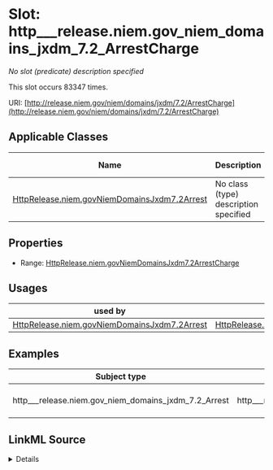 

# Slot: http___release.niem.gov_niem_domains_jxdm_7.2_ArrestCharge


_No slot (predicate) description specified_






This slot occurs 83347 times.


URI: [http://release.niem.gov/niem/domains/jxdm/7.2/ArrestCharge](http://release.niem.gov/niem/domains/jxdm/7.2/ArrestCharge)



<!-- no inheritance hierarchy -->





## Applicable Classes

| Name | Description | Modifies Slot |
| --- | --- | --- |
| [HttpRelease.niem.govNiemDomainsJxdm7.2Arrest](../classes/HttpRelease.niem.govNiemDomainsJxdm7.2Arrest.md) | No class (type) description specified |  yes  |







## Properties

* Range: [HttpRelease.niem.govNiemDomainsJxdm7.2ArrestCharge](../classes/HttpRelease.niem.govNiemDomainsJxdm7.2ArrestCharge.md)

## Usages

| used by | used in | type | used |
| ---  | --- | --- | --- |
| [HttpRelease.niem.govNiemDomainsJxdm7.2Arrest](../classes/HttpRelease.niem.govNiemDomainsJxdm7.2Arrest.md) | [HttpRelease.niem.govNiemDomainsJxdm7.2ArrestCharge](../classes/HttpRelease.niem.govNiemDomainsJxdm7.2ArrestCharge.md) | range | [HttpRelease.niem.govNiemDomainsJxdm7.2ArrestCharge](../classes/HttpRelease.niem.govNiemDomainsJxdm7.2ArrestCharge.md) |







## Examples

| Subject type | Object type | Example subject | Example object | Occurrences |
| --- | --- | --- | --- | --- |
| http___release.niem.gov_niem_domains_jxdm_7.2_Arrest | http___release.niem.gov_niem_domains_jxdm_7.2_ArrestCharge | scales:Arrest/ga-atlanta-pd-100720495 | scales:ArrestCharge/ga-atlanta-pd-100720495 | 83347 |




## LinkML Source

<details>

```yaml
name: http___release.niem.gov_niem_domains_jxdm_7.2_ArrestCharge
annotations:
  count:
    tag: count
    value: 83347
description: No slot (predicate) description specified
examples:
- object:
    example_object: scales:ArrestCharge/ga-atlanta-pd-100720495
    example_object_type: http___release.niem.gov_niem_domains_jxdm_7.2_ArrestCharge
    example_predicate: http://release.niem.gov/niem/domains/jxdm/7.2/ArrestCharge
    example_subject: scales:Arrest/ga-atlanta-pd-100720495
    example_subject_type: http___release.niem.gov_niem_domains_jxdm_7.2_Arrest
from_schema: scales-kg
rank: 1000
slot_uri: http://release.niem.gov/niem/domains/jxdm/7.2/ArrestCharge
alias: http___release.niem.gov_niem_domains_jxdm_7.2_ArrestCharge
domain_of:
- http___release.niem.gov_niem_domains_jxdm_7.2_Arrest
range: http___release.niem.gov_niem_domains_jxdm_7.2_ArrestCharge

```
</details>
